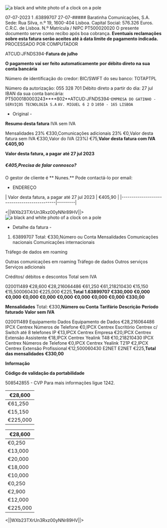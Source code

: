 ![a black and white photo of a clock on a pole](outputs\invoice_9_image_1_56.png)

07-07-2023 1 .63899707 27-07-##### Baratinha Comunicações, S.A. Sede: Rua Silva, n.º 19, 1600-404 Lisboa. Capital Social: 576.326 Euros. C.R.C. de Lisboa. N.º Matrícula / NIPC PT500020020 O presente documento serve como recibo após boa cobrança. **Eventuais reclamações sobre esta fatura serão aceites até à data limite de pagamento indicada.**
PROCESSADO POR COMPUTADOR

ATCUD:JFNDS394-**Fatura de julho**

**O pagamento vai ser feito automaticamente**
**por débito direto na sua conta bancária**

Número de identificação do credor:
BIC/SWIFT do seu banco:
TOTAPTPL

Número da autorização:
055 328 701 Débito direto a partir do dia:
27 jul IBAN da sua conta bancária:
PT5000180003243****802**ATCUD:JFNDS394-`EMPRESA DO GATINHO - SERVIÇOS TECNOLOGIA S.A`
`AV. MIGUEL 6 2 D`
`1050 - 165 LISBOA`

- Original -

**Resumo desta fatura** IVA sem IVA

Mensalidades 23% €330,Comunicações adicionais 23% €0,Valor desta fatura sem IVA €330,Valor do IVA (23%) €75,**Valor desta fatura com IVA** **€405,90**

**Valor desta fatura, a pagar**
**até 27 jul 2023**
##### €405,**Precisa de falar connosco?**
O gestor de cliente é ** Nunes.**
Pode contactá-lo por email:

- ENDEREÇO

| Valor desta fatura, a pagar
até 27 jul 2023 | €405,90 |
|---------------------------------------------|---------|

<||WXb23TXrUn3Rxz00yNNr89HV||>![a black and white photo of a clock on a pole](outputs\invoice_9_image_2_1.png)

- Detalhe da fatura -

1. 63899707 Total: €330,Número ou Conta Mensalidades
Comunicações
nacionais
Comunicações
internacionais

Tráfego de
dados em
roaming

Outras
comunicações
em roaming
Tráfego de
dados
Outros
serviços
Serviços
adicionais

Créditos/
débitos e
descontos
Total sem
IVA

020011489 €28,600 €28,216064486 €61,250 €61,218210430 €15,150 €15,500060430 €225,000 €225,**Total 1.63899707** **€330,000** **€0,000** **€0,000** **€0,000** **€0,000** **€0,000** **€0,000** **€0,000** **€0,000** **€330,00**

**Mensalidades** Total: €330,**Número ou Conta** **Tarifário** **Descrição** **Período faturado** **Valor sem IVA**

020011489 Equipamento Dados Equipamento de Dados €28,216064486 IPCX Centrex Números de Telefone €0,IPCX Centrex Escritório Centrex c/ Switch até 8 telefones IP €13,IPCX Centrex Empresa €20,IPCX Centrex Extensão Assistente €18,IPCX Centrex Yealink T48 €10,218210430 IPCX Centrex Números de Telefone €0,IPCX Centrex Yealink T21P €2,IPCX Centrex Extensão Profissional €12,500060430 E2NET E2NET €225,**Total das mensalidades** **€330,00**

**Informação**

**Código de validação da portabilidade**

508542855 - CVP Para mais informações ligue 1242.

| €28,600 |
|----------|
| €61,250 |
| €15,150 |
| €225,000 |

| €28,600 |
|----------|
| €0,250 |
| €13,000 |
| €20,000 |
| €18,000 |
| €10,000 |
| €0,250 |
| €2,900 |
| €12,000 |
| €225,000 |

<||WXb23TXrUn3Rxz00yNNr89HV||>
